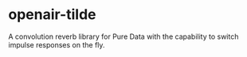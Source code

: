 # openair-tilde
A convolution reverb library for Pure Data with the capability to switch impulse responses on the fly.
